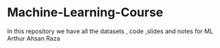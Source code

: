 # Machine-Learning-Course
In this repository we have all the datasets , code ,slides and notes for ML
Arthur
Ahsan Raza
